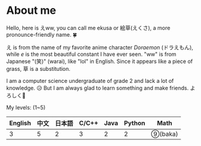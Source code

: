 # About me

Hello, here is えww, you can call me ekusa or 絵草(えくさ), a more pronounce-friendly name. 🍀

え is from the name of my favorite anime character *Doraemon* (ドラえもん), while $e$ is the most beautiful constant I have ever seen. "ww" is from Japanese "(笑)" (warai), like "lol" in English. Since it appears like a piece of grass, 草 is a substitution. 

I am a computer science undergraduate of grade 2 and lack a lot of knowledge. 😥 But I am always glad to learn something and make friends. よろしく🥳

My levels: (1~5)

| English | 中文 | 日本語 | C/C++ | Java | Python | Math    |
| ------- | ---- | ------ | ----- | ---- | ------ | ------- |
| 3       | 5    | 2      | 3     | 2    | 2      | ⑨(baka) |
